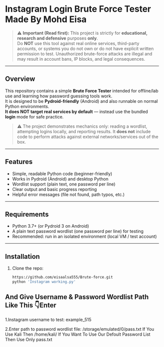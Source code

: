 # Instagram Login Brute Force Tester Made By Mohd Eisa 

> ⚠️ **Important (Read first):** This project is strictly for **educational, research and defensive** purposes **only**.  
> Do **NOT** use this tool against real online services, third-party accounts, or systems you do not own or do not have explicit written permission to test. Unauthorized brute-force attacks are illegal and may result in account bans, IP blocks, and legal consequences.

---

## Overview

This repository contains a simple **Brute Force Tester** intended for offline/lab use and learning how password guessing tools work.  
It is designed to be **Pydroid-friendly** (Android) and also runnable on normal Python environments.  
**It does NOT target real services by default** — instead use the bundled **login** mode for safe practice.

> ⚠️ The project demonstrates mechanics only: reading a wordlist, attempting logins locally, and reporting results. It **does not** include code to perform attacks against external networks/services out of the box.

---

## Features

- Simple, readable Python code (beginner-friendly)
- Works in Pydroid (Android) and desktop Python
- Wordlist support (plain text, one password per line)
- Clear output and basic progress reporting
- Helpful error messages (file not found, path typos, etc.)

---

## Requirements

- Python 3.7+ (or Pydroid 3 on Android)
- A plain text password wordlist (one password per line) for testing
- Recommended: run in an isolated environment (local VM / test account)

---

## Installation

1. Clone the repo:
   ```bash
   https://github.com/eisaalsa555/Brute-force.git
   python 'Instagram working.py'
## And Give Username & Password Wordlist Path Like This 👇Enter 


1.Instagram username to test: example_515

2.Enter path to password wordlist file: /storage/emulated/0/pass.txt
If You Use Kali Then 
/home/kali/<your Wordlist path>
If You Want To Use Our Defoult Password List Then Use Only 
pass.txt
